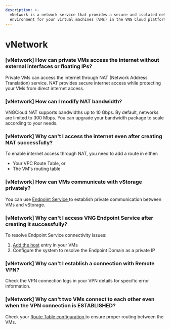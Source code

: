```yaml
---
description: >-
  vNetwork is a network service that provides a secure and isolated network
  environment for your virtual machines (VMs) in the VNG Cloud platform.
---
```


# vNetwork

### \[vNetwork] How can private VMs access the internet without external interfaces or floating IPs?

Private VMs can access the internet through NAT (Network Address Translation) service. NAT provides secure internet access while protecting your VMs from direct internet access.

### \[vNetwork] How can I modify NAT bandwidth?

VNGCloud NAT supports bandwidths up to 10 Gbps. By default, networks are limited to 300 Mbps. You can upgrade your bandwidth package to scale according to your needs.

### \[vNetwork] Why can't I access the internet even after creating NAT successfully?

To enable internet access through NAT, you need to add a route in either:

* Your VPC Route Table, or
* The VM's routing table

### \[vNetwork] How can VMs communicate with vStorage privately?

You can use [Endpoint Service ](../vnetwork/endpoint/create-endpoint.md)to establish private communication between VMs and vStorage.

### \[vNetwork] Why can't I access VNG Endpoint Service after creating it successfully?

To resolve Endpoint Service connectivity issues:

1. [Add the host](../vnetwork/public-nat-instance/create-nat.md) entry in your VMs
2. Configure the system to resolve the Endpoint Domain as a private IP

### \[vNetwork] Why can't I establish a connection with Remote VPN?

Check the VPN connection logs in your VPN details for specific error information.

### \[vNetwork] Why can't two VMs connect to each other even when the VPN connection is ESTABLISHED?

Check your [Route Table configuration ](../vnetwork/vpn-virtual-private-network-site-to-site/create-vpn-site-to-site/#step-4-create-a-route-to-route-traffic-to-remote-lan-cidr-through-vpn-private-gateway-ip-view-at-det)to ensure proper routing between the VMs.
